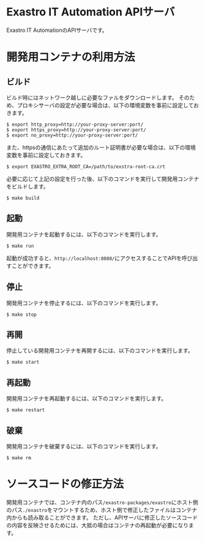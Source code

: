 # Exastro IT Automation APIサーバ

Exastro IT AutomationのAPIサーバです。


# 開発用コンテナの利用方法

## ビルド

ビルド時にはネットワーク越しに必要なファルをダウンロードします。
そのため、プロキシサーバの設定が必要な場合は、以下の環境変数を事前に設定しておきます。

```
$ export http_proxy=http://your-proxy-server:port/
$ export https_proxy=http://your-proxy-server:port/
$ export no_proxy=http://your-proxy-server:port/
```

また、httpsの通信にあたって追加のルート証明書が必要な場合は、以下の環境変数を事前に設定しておきます。

```
$ export EXASTRO_EXTRA_ROOT_CA=/path/to/exstra-root-ca.crt
```

必要に応じて上記の設定を行った後、以下のコマンドを実行して開発用コンテナをビルドします。

```
$ make build
```

## 起動

開発用コンテナを起動するには、以下のコマンドを実行します。

```
$ make run
```

起動が成功すると、`http://localhost:8080/`にアクセスすることでAPIを呼び出すことができます。


## 停止

開発用コンテナを停止するには、以下のコマンドを実行します。

```
$ make stop
```


## 再開

停止している開発用コンテナを再開するには、以下のコマンドを実行します。

```
$ make start
```


## 再起動

開発用コンテナを再起動するには、以下のコマンドを実行します。

```
$ make restart
```


## 破棄

開発用コンテナを破棄するには、以下のコマンドを実行します。

```
$ make rm
```


# ソースコードの修正方法

開発用コンテナでは、コンテナ内のパス`/exastro-packages/exastro`にホスト側のパス`./exastro`をマウントするため、ホスト側で修正したファイルはコンテナ内からも読み取ることができます。
ただし、APIサーバに修正したソースコードの内容を反映させるためには、大抵の場合はコンテナの再起動が必要になります。
